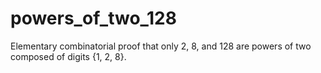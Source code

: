 # powers_of_two_128
Elementary combinatorial proof that only 2, 8, and 128 are powers of two composed of digits {1, 2, 8}.
